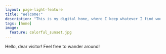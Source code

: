 ```yaml
---
layout: page-light-feature
title: "Welcome!"
description: "This is my digital home, where I keep whatever I find worth."
tags: [home]
image:
  feature: colorful_sunset.jpg
---
```


Hello, dear visitor! Feel free to wander around!